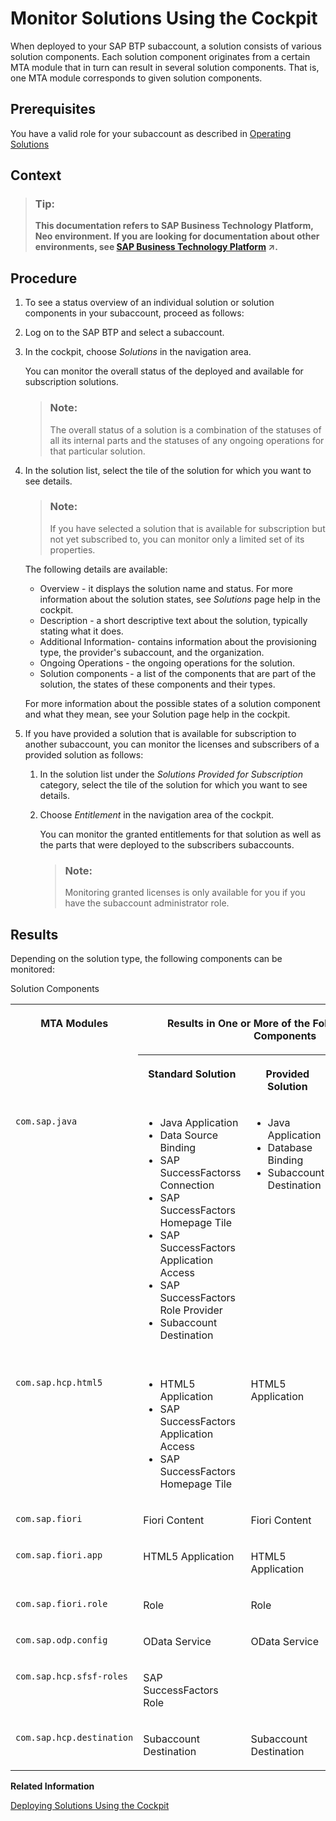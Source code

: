 <!-- loio5d5debce48ce42bf9d10ac050d4c2c74 -->

# Monitor Solutions Using the Cockpit

When deployed to your SAP BTP subaccount, a solution consists of various solution components. Each solution component originates from a certain MTA module that in turn can result in several solution components. That is, one MTA module corresponds to given solution components.



<a name="loio5d5debce48ce42bf9d10ac050d4c2c74__prereq_vrr_t4r_nz"/>

## Prerequisites

You have a valid role for your subaccount as described in [Operating Solutions](operating-solutions-2abf7d4.md)



## Context

> ### Tip:  
> **This documentation refers to SAP Business Technology Platform, Neo environment. If you are looking for documentation about other environments, see [SAP Business Technology Platform](https://help.sap.com/viewer/65de2977205c403bbc107264b8eccf4b/Cloud/en-US/6a2c1ab5a31b4ed9a2ce17a5329e1dd8.html "SAP Business Technology Platform (SAP BTP) is an integrated offering comprised of four technology portfolios: database and data management, application development and integration, analytics, and intelligent technologies. The platform offers users the ability to turn data into business value, compose end-to-end business processes, and build and extend SAP applications quickly.") :arrow_upper_right:.**



<a name="loio5d5debce48ce42bf9d10ac050d4c2c74__steps_q5h_ch5_jz"/>

## Procedure

1.  To see a status overview of an individual solution or solution components in your subaccount, proceed as follows:

2.  Log on to the SAP BTP and select a subaccount.

3.  In the cockpit, choose *Solutions* in the navigation area.

    You can monitor the overall status of the deployed and available for subscription solutions.

    > ### Note:  
    > The overall status of a solution is a combination of the statuses of all its internal parts and the statuses of any ongoing operations for that particular solution.

4.  In the solution list, select the tile of the solution for which you want to see details.

    > ### Note:  
    > If you have selected a solution that is available for subscription but not yet subscribed to, you can monitor only a limited set of its properties.

    The following details are available:

    -   Overview - it displays the solution name and status. For more information about the solution states, see *Solutions* page help in the cockpit.
    -   Description - a short descriptive text about the solution, typically stating what it does.
    -   Additional Information- contains information about the provisioning type, the provider's subaccount, and the organization.
    -   Ongoing Operations - the ongoing operations for the solution.
    -   Solution components - a list of the components that are part of the solution, the states of these components and their types.

    For more information about the possible states of a solution component and what they mean, see your Solution page help in the cockpit.

5.  If you have provided a solution that is available for subscription to another subaccount, you can monitor the licenses and subscribers of a provided solution as follows:

    1.  In the solution list under the *Solutions Provided for Subscription* category, select the tile of the solution for which you want to see details.

    2.  Choose *Entitlement* in the navigation area of the cockpit.

        You can monitor the granted entitlements for that solution as well as the parts that were deployed to the subscribers subaccounts.

        > ### Note:  
        > Monitoring granted licenses is only available for you if you have the subaccount administrator role.





<a name="loio5d5debce48ce42bf9d10ac050d4c2c74__result_ktx_ppr_nz"/>

## Results

Depending on the solution type, the following components can be monitored:

<a name="loio5d5debce48ce42bf9d10ac050d4c2c74__table_jry_vlj_ty"/>Solution Components


<table>
<tr>
<th valign="top" rowspan="2">

MTA Modules



</th>
<th valign="top" colspan="3">

Results in One or More of the Following Solution Components



</th>
</tr>
<tr>
<th valign="top">

Standard Solution



</th>
<th valign="top">

Provided Solution



</th>
<th valign="top">

Subscribed Solution



</th>
</tr>
<tr>
<td valign="top">

`com.sap.java`



</td>
<td valign="top">

-   Java Application
-   Data Source Binding
-   SAP SuccessFactorss Connection
-   SAP SuccessFactors Homepage Tile
-   SAP SuccessFactors Application Access
-   SAP SuccessFactors Role Provider
-   Subaccount Destination



</td>
<td valign="top">

-   Java Application
-   Database Binding
-   Subaccount Destination



</td>
<td valign="top">

-   Java Application Subscription
-   SAP SuccessFactors Application Access
-   SAP SuccessFactors Homepage Tile
-   SAP SuccessFactors Role Provider
-   SAP SuccessFactors Connection
-   Subaccount Subscription Destination



</td>
</tr>
<tr>
<td valign="top">

`com.sap.hcp.html5`



</td>
<td valign="top">

-   HTML5 Application
-   SAP SuccessFactors Application Access
-   SAP SuccessFactors Homepage Tile



</td>
<td valign="top">

HTML5 Application



</td>
<td valign="top">

-   HTML5 Application Subscription
-   SAP SuccessFactors Application Access
-   SuccessFactors Homepage Tile



</td>
</tr>
<tr>
<td valign="top">

`com.sap.fiori`



</td>
<td valign="top">

Fiori Content



</td>
<td valign="top">

Fiori Content



</td>
<td valign="top">

Fiori Content



</td>
</tr>
<tr>
<td valign="top">

`com.sap.fiori.app`



</td>
<td valign="top">

HTML5 Application



</td>
<td valign="top">

HTML5 Application



</td>
<td valign="top">

HTML5 Application Subscription



</td>
</tr>
<tr>
<td valign="top">

`com.sap.fiori.role`



</td>
<td valign="top">

Role



</td>
<td valign="top">

Role



</td>
<td valign="top">

Role



</td>
</tr>
<tr>
<td valign="top">

`com.sap.odp.config`



</td>
<td valign="top">

OData Service



</td>
<td valign="top">

OData Service



</td>
<td valign="top">

OData Service



</td>
</tr>
<tr>
<td valign="top">

`com.sap.hcp.sfsf-roles`



</td>
<td valign="top">

SAP SuccessFactors Role



</td>
<td valign="top">

 



</td>
<td valign="top">

SAP SuccessFactors Role



</td>
</tr>
<tr>
<td valign="top">

`com.sap.hcp.destination`



</td>
<td valign="top">

Subaccount Destination



</td>
<td valign="top">

Subaccount Destination



</td>
<td valign="top">

Subaccount Destination



</td>
</tr>
</table>

**Related Information**  


[Deploying Solutions Using the Cockpit](deploying-solutions-using-the-cockpit-a5db17e.md "")

